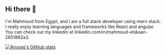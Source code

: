 ## Hi there 👋

I'm Mahmoud from Egypt, and i am a full stack developer using mern stack. I really enjoy learning languages and frameworks like React and angular. You can check out my linkedin at linkedin.com/in/mahmoud-elskaan-2851882a3.

[![Anurag's GitHub stats](https://github-readme-stats.vercel.app/api?username=mahmouds23an)](https://github.com/anuraghazra/github-readme-stats)
